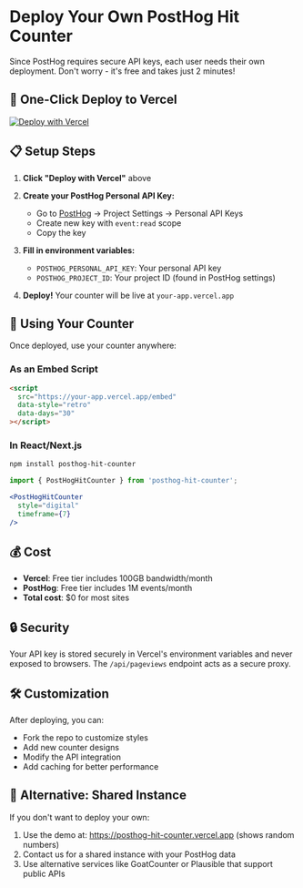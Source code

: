 # Deploy Your Own PostHog Hit Counter

Since PostHog requires secure API keys, each user needs their own deployment. Don't worry - it's free and takes just 2 minutes!

## 🚀 One-Click Deploy to Vercel

[![Deploy with Vercel](https://vercel.com/button)](https://vercel.com/new/clone?repository-url=https%3A%2F%2Fgithub.com%2Fyourusername%2Fposthog-hit-counter&env=POSTHOG_PERSONAL_API_KEY,POSTHOG_PROJECT_ID&envDescription=PostHog%20API%20credentials%20for%20your%20hit%20counter&envLink=https%3A%2F%2Fposthog.com%2Fdocs%2Fapi&project-name=my-hit-counter&repository-name=my-hit-counter)

## 📋 Setup Steps

1. **Click "Deploy with Vercel"** above
2. **Create your PostHog Personal API Key:**
   - Go to [PostHog](https://app.posthog.com) → Project Settings → Personal API Keys
   - Create new key with `event:read` scope
   - Copy the key

3. **Fill in environment variables:**
   - `POSTHOG_PERSONAL_API_KEY`: Your personal API key
   - `POSTHOG_PROJECT_ID`: Your project ID (found in PostHog settings)

4. **Deploy!** Your counter will be live at `your-app.vercel.app`

## 🎯 Using Your Counter

Once deployed, use your counter anywhere:

### As an Embed Script
```html
<script 
  src="https://your-app.vercel.app/embed" 
  data-style="retro"
  data-days="30"
></script>
```

### In React/Next.js
```bash
npm install posthog-hit-counter
```

```jsx
import { PostHogHitCounter } from 'posthog-hit-counter';

<PostHogHitCounter 
  style="digital"
  timeframe={7}
/>
```

## 💰 Cost

- **Vercel**: Free tier includes 100GB bandwidth/month
- **PostHog**: Free tier includes 1M events/month
- **Total cost**: $0 for most sites

## 🔒 Security

Your API key is stored securely in Vercel's environment variables and never exposed to browsers. The `/api/pageviews` endpoint acts as a secure proxy.

## 🛠 Customization

After deploying, you can:
- Fork the repo to customize styles
- Add new counter designs
- Modify the API integration
- Add caching for better performance

## 🤝 Alternative: Shared Instance

If you don't want to deploy your own:
1. Use the demo at: https://posthog-hit-counter.vercel.app (shows random numbers)
2. Contact us for a shared instance with your PostHog data
3. Use alternative services like GoatCounter or Plausible that support public APIs